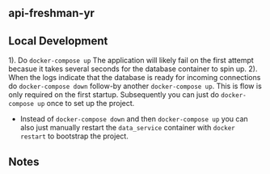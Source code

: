 ## api-freshman-yr



## Local Development

1). Do `docker-compose up` The application will likely fail on the first attempt becasue it takes several seconds for the database container to spin up. 
2). When the logs indicate that the database is ready for incoming connections do `docker-compose down` follow-by another `docker-compose up`. This is flow is only required on the first startup. Subsequently you can just do `docker-compose up` once to set up the project.

* Instead of `docker-compose down` and then `docker-compose up` you can also just manually restart the `data_service` container with `docker restart` to bootstrap the project.

## Notes
